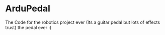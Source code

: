 # ArduPedal
The Code for the robotics project ever (Its a guitar pedal but lots of effects trust)
the pedal ever :)
